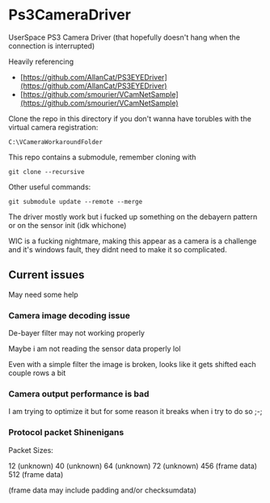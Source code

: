 # Ps3CameraDriver

UserSpace PS3 Camera Driver (that hopefully doesn't hang when the connection is interrupted)

Heavily referencing 

* [https://github.com/AllanCat/PS3EYEDriver](https://github.com/AllanCat/PS3EYEDriver)
* [https://github.com/smourier/VCamNetSample](https://github.com/smourier/VCamNetSample)

Clone the repo in this directory if you don't wanna have torubles with the virtual camera registration:

```
C:\VCameraWorkaroundFolder
```

This repo contains a submodule, remember cloning with

```
git clone --recursive
```

Other useful commands:

```
git submodule update --remote --merge
```

The driver mostly work but i fucked up something on the debayern pattern or on the sensor init (idk whichone)

WIC is a fucking nightmare, making this appear as a camera is a challenge and it's windows fault, they didnt need to make it so complicated.


## Current issues

May need some help

### Camera image decoding issue

De-bayer filter may not working properly

Maybe i am not reading the sensor data properly lol

Even with a simple filter the image is broken, looks like it gets shifted each couple rows a bit

### Camera output performance is bad

I am trying to optimize it but for some reason it breaks when i try to do so ;-;


### Protocol packet Shinenigans

Packet Sizes:

12 (unknown)
40 (unknown)
64 (unknown)
72 (unknown)
456 (frame data)
512 (frame data)

(frame data may include padding and/or checksumdata)